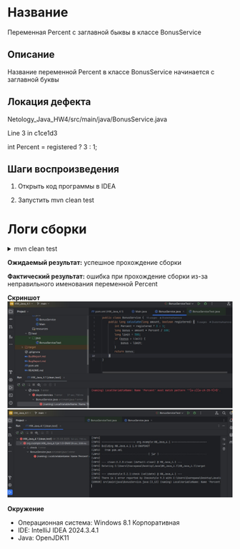 # Название
Переменная Percent с заглавной быквы в классе BonusService

## Описание
Название переменной Percent в классе BonusService начинается с заглавной буквы

## Локация дефекта
Netology_Java_HW4/src/main/java/BonusService.java

Line 3 in c1ce1d3

 int Percent = registered ? 3 : 1; 


## Шаги воспроизведения

1. Открыть код программы в IDEA

2. Запустить mvn clean test

# Логи сборки

<details>
<summary>mvn clean test </summary>

``` text 

C:\Users\Екатерина\.jdks\corretto-11.0.26\bin\java.exe -Dmaven.multiModuleProjectDirectory=C:\Users\Екатерина\Desktop\Java\WH_Java_4.1\HW_Java_4.1 -Djansi.passthrough=true "-Dmaven.home=C:\Program Files\JetBrains\IntelliJ IDEA 2024.3.4.1\plugins\maven\lib\maven3" "-Dclassworlds.conf=C:\Program Files\JetBrains\IntelliJ IDEA 2024.3.4.1\plugins\maven\lib\maven3\bin\m2.conf" "-Dmaven.ext.class.path=C:\Program Files\JetBrains\IntelliJ IDEA 2024.3.4.1\plugins\maven\lib\maven-event-listener.jar" "-javaagent:C:\Program Files\JetBrains\IntelliJ IDEA 2024.3.4.1\lib\idea_rt.jar=51540" -Dfile.encoding=UTF-8 -classpath "C:\Program Files\JetBrains\IntelliJ IDEA 2024.3.4.1\plugins\maven\lib\maven3\boot\plexus-classworlds-2.8.0.jar;C:\Program Files\JetBrains\IntelliJ IDEA 2024.3.4.1\plugins\maven\lib\maven3\boot\plexus-classworlds.license" org.codehaus.classworlds.Launcher -Didea.version=2024.3.4.1 clean test
[INFO] Scanning for projects...
[INFO] 
[INFO] ----------------------< org.example:HW_Java_4.1 >-----------------------
[INFO] Building HW_Java_4.1 1.0-SNAPSHOT
[INFO]   from pom.xml
[INFO] --------------------------------[ jar ]---------------------------------
[INFO] 
[INFO] --- clean:3.2.0:clean (default-clean) @ HW_Java_4.1 ---
[INFO] Deleting C:\Users\Екатерина\Desktop\Java\WH_Java_4.1\HW_Java_4.1\target
[INFO] 
[INFO] --- checkstyle:3.2.1:check (validate) @ HW_Java_4.1 ---
[INFO] There is 1 error reported by Checkstyle 9.3 with C:\Users\Екатерина\Desktop\Java\WH_Java_4.1\HW_Java_4.1\target\checkstyle-rules.xml ruleset.
[ERROR] src\main\java\BonusService.java:[3,13] (naming) LocalVariableName: Name 'Percent' must match pattern '^[a-z][a-zA-Z0-9]*$'.
[INFO] ------------------------------------------------------------------------
[INFO] BUILD FAILURE
[INFO] ------------------------------------------------------------------------
[INFO] Total time:  24.774 s
[INFO] Finished at: 2025-03-26T00:13:09+05:00
[INFO] ------------------------------------------------------------------------
[ERROR] Failed to execute goal org.apache.maven.plugins:maven-checkstyle-plugin:3.2.1:check (validate) on project HW_Java_4.1: You have 1 Checkstyle violation. -> [Help 1]
[ERROR] 
[ERROR] To see the full stack trace of the errors, re-run Maven with the -e switch.
[ERROR] Re-run Maven using the -X switch to enable full debug logging.
[ERROR] 
[ERROR] For more information about the errors and possible solutions, please read the following articles:
[ERROR] [Help 1] http://cwiki.apache.org/confluence/display/MAVEN/MojoFailureException

Process finished with exit code 1

```

</details>



**Ожидаемый результат:** успешное прохождение сборки

**Фактический результат:** ошибка при прохождение сборки из-за неправильного именования переменной Percent

**Скриншот**
![image](Image.jpg)
![image](ImageBagReport.jpg)

**Окружение**
* Операционная система: Windows 8.1 Корпоративная
* IDE: IntelliJ IDEA 2024.3.4.1
* Java: OpenJDK11
